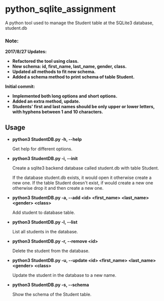 # python_sqlite_assignment
A python tool used to manage the Student table at the SQLite3 database, student.db

### Note: 
__2017/8/27 Updates:__
* __Refactored the tool using class.__
* __New schema: id, first_name, last_name, gender, class.__
* __Updated all methods to fit new schema.__
* __Added a schema method to print schema of table Student.__

__Initial commit:__
* __Implemented both long options and short options.__
* __Added an extra method, update.__
* __Students' first and last names should be only upper or lower letters, with hyphens between 1 and 10 characters.__

## Usage
* __python3 StudentDB.py -h, --help__

  Get help for different options.

* __python3 StudentDB.py -i, --init__

  Create a sqlite3 backend database called student.db with table Student. 
  
  If the database student.db exists, it would open it otherwise create a new one. If the table Student doesn't exist, if would create a new one otherwise drop it and then create a new one.

* __python3 StudentDB.py -a, --add \<id> \<first_name> \<last_name> \<gender> \<class>__
  
  Add student to database table. 

* __python3 StudentDB.py -l, --list__
  
  List all students in the database.

* __python3 StudentDB.py -r, --remove \<id>__
  
  Delete the student from the database. 

* __python3 StudentDB.py -u, --update \<id> \<first_name> \<last_name> \<gender> \<class>__
  
  Update the student in the database to a new name. 
  
* __python3 StudentDB.py -s, --schema__
  
  Show the schema of the Student table. 
